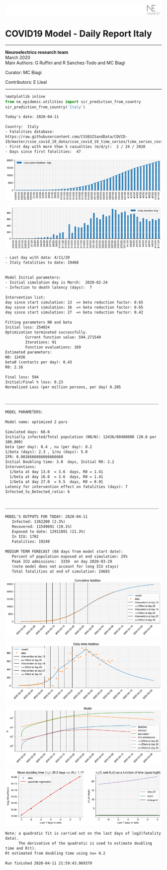 ![](./images/logo.png)
# COVID19 Model - Daily Report Italy

---

**Neuroelectrics research team**  
March 2020  
Main Authors: G Ruffini and R Sanchez-Todo and MC Biagi

Curator: MC Biagi

Contributors: E Lleal

---


```python
%matplotlib inline
from ne_epidemic.utilities import sir_prediction_from_country
sir_prediction_from_country('Italy')
```

    Today's date: 2020-04-11 
    
    Country:  Italy
    - Fatalities database:  https://raw.githubusercontent.com/CSSEGISandData/COVID-19/master/csse_covid_19_data/csse_covid_19_time_series/time_series_covid19_deaths_global.csv
    - First day with more than 5 casualties (m/d/y):  2 / 24 / 2020
    - Days since first fatalities:  47



![png](02%20-%20Daily_Report_Italy_files/02%20-%20Daily_Report_Italy_1_1.png)



![png](02%20-%20Daily_Report_Italy_files/02%20-%20Daily_Report_Italy_1_2.png)


    - Last day with data: 4/11/20
    - Italy fatalities to date: 19468
     
    
    Model Initial parameters:
    - Initial simulation day is March:  2020-02-24
    - Infection to death latency (days):  7
    
    Intervention list:
    day since start simulation: 13  => beta reduction factor: 0.65
    day since start simulation: 16  => beta reduction factor: 0.65
    day since start simulation: 27  => beta reduction factor: 0.42
    
    Fitting parameters N0 and beta
    Initial loss: 254024
    Optimization terminated successfully.
             Current function value: 594.271549
             Iterations: 91
             Function evaluations: 169
    Estimated parameters:
    N0: 12436
    beta0 (contacts per day): 0.43
    R0: 2.16
    
    Final loss: 594
    Initial/Final % loss: 0.23
    Normalized Loss (per million persons, per day) 0.205 
    
    
    _____________________________________________________________________
     
    MODEL PARAMETERS:
    
    Model name: optimized 2 pars
    
    Simulated days: 68.0
    Initially infected/Total population (N0/N): 12436/60480000 (20.6 per 100,000)
    beta (per day): 0.4 , nu (per day): 0.2
    1/beta (days): 2.3 , 1/nu (days): 5.0
    IFR: 0.0016666666666666668
    Initial Doubling time: 3.0  days, Initial R0: 2.2
    Interventions:
      1/beta at day 13.0  = 3.6  days, R0 = 1.41
      1/beta at day 16.0  = 3.6  days, R0 = 1.41
      1/beta at day 27.0  = 5.5  days, R0 = 0.91
    Latency for intervention effect on fatalities (days): 7
    Infected_to_Detected_ratio: 6
    
    
    _____________________________________________________________________
    
    MODEL'S OUTPUTS FOR TODAY: 2020-04-11
       Infected: 1362200 (2.3%)
       Recovered: 11549691 (19.1%)
       Exposed to date: 12911891 (21.3%)
       In ICU: 1702
       Fatalities: 19249
     
    MEDIUM TERM FORECAST (68 days from model start date): 
       Percent of population exposed at end simulation: 25%
       Peak ICU admissions:  3339  on day 2020-03-29
       (note model does not account for long ICU stays)
       Total fatalities at end of simulation: 24683



![png](02%20-%20Daily_Report_Italy_files/02%20-%20Daily_Report_Italy_1_4.png)



![png](02%20-%20Daily_Report_Italy_files/02%20-%20Daily_Report_Italy_1_5.png)



![png](02%20-%20Daily_Report_Italy_files/02%20-%20Daily_Report_Italy_1_6.png)


     



![png](02%20-%20Daily_Report_Italy_files/02%20-%20Daily_Report_Italy_1_8.png)


    Note: a quadratic fit is carried out on the last days of log2(fatality data).
          The derivative of the quadratic is used to estimate doubling time and R(t).
    Rt estimated from doubling time using nu= 0.2
    
    Run finished 2020-04-11 21:59:43.969379



```python

```
